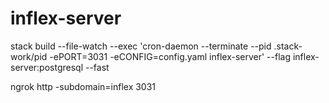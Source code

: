 # inflex-server

stack build --file-watch  --exec 'cron-daemon --terminate --pid .stack-work/pid -ePORT=3031 -eCONFIG=config.yaml inflex-server' --flag inflex-server:postgresql --fast

ngrok http -subdomain=inflex 3031
